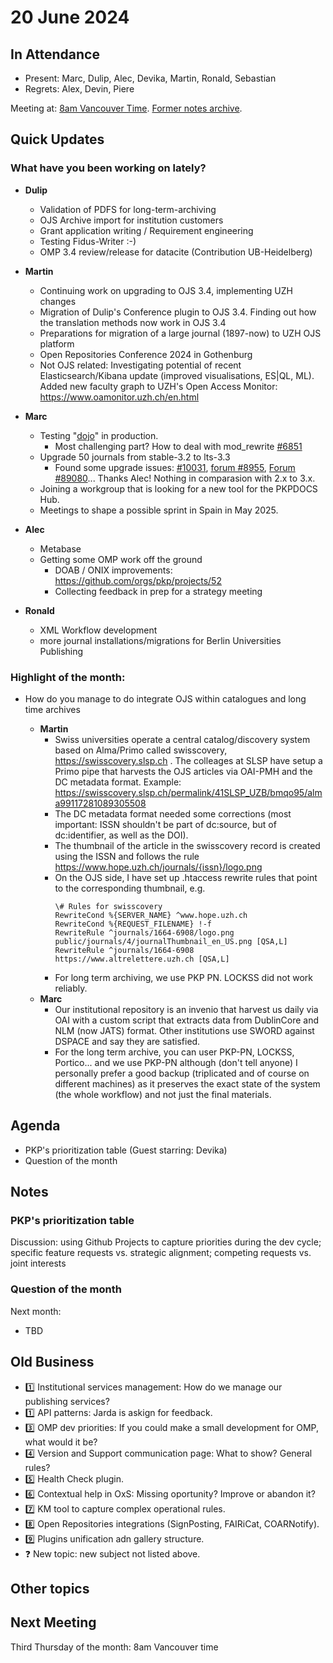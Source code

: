 # 20 June 2024

In Attendance
-------------

- Present: Marc, Dulip, Alec, Devika, Martin, Ronald, Sebastian
- Regrets: Alex, Devin, Piere

Meeting at: [8am Vancouver Time](https://www.timeanddate.com/worldclock/converter.html?iso=20240418T150000&p1=256&p2=tz_pt&p3=tz_pdt&p4=80&p5=3705&p6=418&p7=tz_adt&p8=31&p9=37&p10=101).
[Former notes archive](https://github.com/pkp/technical-committee/tree/main/meeting-minutes).


Quick Updates
-------------

### What have you been working on lately?

- **Dulip**
    - Validation of PDFS for long-term-archiving
    - OJS Archive import for institution customers
    - Grant application  writing / Requirement engineering
    - Testing Fidus-Writer :-) 
    - OMP 3.4 review/release for datacite (Contribution UB-Heidelberg)
- **Martin**
    - Continuing work on upgrading to OJS 3.4, implementing UZH changes
    - Migration of Dulip's Conference plugin to OJS 3.4. Finding out how the translation methods now work in OJS 3.4
    - Preparations for migration of a large journal (1897-now) to UZH OJS platform
    - Open Repositories Conference 2024 in Gothenburg
    - Not OJS related: Investigating potential of recent Elasticsearch/Kibana update (improved visualisations, ES|QL, ML). Added new faculty graph to UZH's Open Access Monitor: https://www.oamonitor.uzh.ch/en.html
- **Marc**
    - Testing "[dojo](https://github.com/marcbria/dojo)" in production.
        - Most challenging part? How to deal with mod_rewrite [#6851](https://github.com/pkp/pkp-lib/issues/6851)
    - Upgrade 50 journals from stable-3.2 to lts-3.3
        - Found some upgrade issues: [#10031](https://github.com/pkp/pkp-lib/issues/10031), [forum #8955](https://forum.pkp.sfu.ca/t/understanding-removing-orphaned-submission-files-entry-id-xxx-with-submission-id-xxx/89055/5), [Forum #89080](https://forum.pkp.sfu.ca/t/warning-column-not-found-1054-unknown-column-setting-name-in-field-list-in-when-upgrading-to-3-3/89080)... Thanks Alec! Nothing in comparasion with 2.x to 3.x. 
    - Joining a workgroup that is looking for a new tool for the PKPDOCS Hub.
    - Meetings to shape a possible sprint in Spain in May 2025.
- **Alec**
    - Metabase
    - Getting some OMP work off the ground
        - DOAB / ONIX improvements: https://github.com/orgs/pkp/projects/52
        - Collecting feedback in prep for a strategy meeting

- **Ronald**
    - XML Workflow development
    - more journal installations/migrations for Berlin Universities Publishing

### Highlight of the month: ###

- How do you manage to do integrate OJS within catalogues and long time archives

    - **Martin**
        - Swiss universities operate a central catalog/discovery system based on Alma/Primo called swisscovery, https://swisscovery.slsp.ch . The colleages at SLSP have setup a Primo pipe that harvests the OJS articles via OAI-PMH and the DC metadata format. Example: https://swisscovery.slsp.ch/permalink/41SLSP_UZB/bmqo95/alma99117281089305508
        - The DC metadata format needed some corrections (most important: ISSN shouldn't be part of dc:source, but of dc:identifier, as well as the DOI).
        - The thumbnail of the article in the swisscovery record is created using the ISSN and follows the rule https://www.hope.uzh.ch/journals/{issn}/logo.png
        - On the OJS side, I have set up .htaccess rewrite rules that point to the corresponding thumbnail, e.g.
            ```
            \# Rules for swisscovery
            RewriteCond %{SERVER_NAME} ^www.hope.uzh.ch
            RewriteCond %{REQUEST_FILENAME} !-f
            RewriteRule ^journals/1664-6908/logo.png public/journals/4/journalThumbnail_en_US.png [QSA,L]
            RewriteRule ^journals/1664-6908 https://www.altrelettere.uzh.ch [QSA,L]
            ```
        - For long term archiving, we use PKP PN. LOCKSS did not work reliably.
    - **Marc**
        - Our institutional repository is an invenio that harvest us daily via OAI with a custom script that extracts data from DublinCore and NLM (now JATS) format. Other institutions use SWORD against DSPACE and say they are satisfied.
        - For the long term archive, you can user PKP-PN, LOCKSS, Portico... and we use PKP-PN although (don't tell anyone) I personally prefer a good backup (triplicated and of course on different machines) as it preserves the exact state of the system (the whole workflow) and not just the final materials.


Agenda
------

- PKP's prioritization table (Guest starring: Devika)
- Question of the month


Notes
-----

### PKP's prioritization table

Discussion: using Github Projects to capture priorities during the dev cycle; specific feature requests vs. strategic alignment; competing requests vs. joint interests

### Question of the month

Next month:

- TBD


Old Business
------------

- :one: Institutional services management: How do we manage our publishing services?
- :one: API patterns: Jarda is askign for feedback.
- :three: OMP dev priorities: If you could make a small development for OMP, what would it be?
- :four: Version and Support communication page: What to show? General rules?
- :five: Health Check plugin.
- :six: Contextual help in OxS: Missing oportunity? Improve or abandon it?
- :seven: KM tool to capture complex operational rules.
- :eight: Open Repositories integrations (SignPosting, FAIRiCat, COARNotify).
- :nine: Plugins unification adn gallery structure. 
- :question: New topic: new subject not listed above.


Other topics
------------


Next Meeting
------------

Third Thursday of the month: 8am Vancouver time
